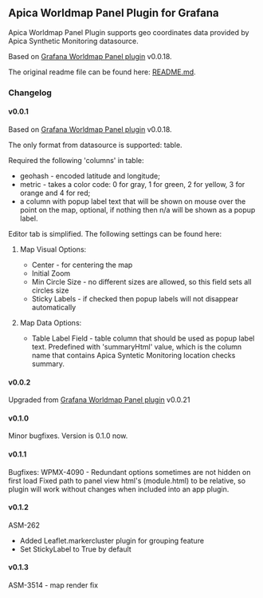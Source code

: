 ## Apica Worldmap Panel Plugin for Grafana

Apica Worldmap Panel Plugin supports geo coordinates data provided by Apica Synthetic Monitoring datasource.

Based on [Grafana Worldmap Panel plugin](https://github.com/grafana/worldmap-panel) v0.0.18.

The original readme file can be found here: [README.md](https://github.com/grafana/worldmap-panel/blob/master/README.md).

### Changelog

#### v0.0.1

Based on [Grafana Worldmap Panel plugin](https://github.com/grafana/worldmap-panel) v0.0.18.

The only format from datasource is supported: table.

Required the following 'columns' in table:

  * geohash - encoded latitude and longitude;
  * metric - takes a color code: 0 for gray, 1 for green, 2 for yellow, 3 for orange and 4 for red;
  * a column with popup label text that will be shown on mouse over the point on the map, optional, if nothing then n/a will be shown as a popup label.

Editor tab is simplified. The following settings can be found here:

1. Map Visual Options:
	* Center - for centering the map
	* Initial Zoom
	* Min Circle Size - no different sizes are allowed, so this field sets all circles size
	* Sticky Labels - if checked then popup labels will not disappear automatically

2. Map Data Options:
	* Table Label Field - table column that should be used as popup label text. Predefined with 'summaryHtml' value, which is the column name that contains Apica Syntetic Monitoring location checks summary. 

#### v0.0.2

Upgraded from [Grafana Worldmap Panel plugin](https://github.com/grafana/worldmap-panel) v0.0.21

#### v0.1.0

Minor bugfixes. Version is 0.1.0 now.

#### v0.1.1

Bugfixes:
WPMX-4090 - Redundant options sometimes are not hidden on first load
Fixed path to panel view html's (module.html) to be relative, so plugin will work without changes when included into an app plugin.

#### v0.1.2

ASM-262 
 - Added Leaflet.markercluster plugin for grouping feature
 - Set StickyLabel to True by default

#### v0.1.3

ASM-3514 - map render fix 